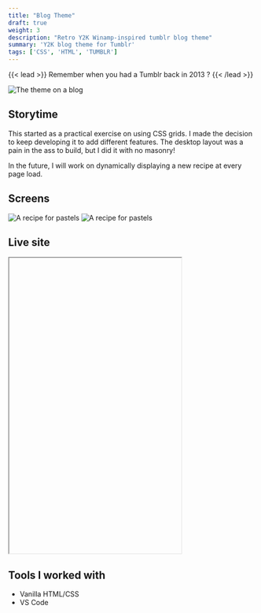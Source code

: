 ```yaml
---
title: "Blog Theme"
draft: true
weight: 3
description: "Retro Y2K Winamp-inspired tumblr blog theme"
summary: 'Y2K blog theme for Tumblr'
tags: ['CSS', 'HTML', 'TUMBLR']
---
```



{{< lead >}}
Remember when you had a Tumblr back in 2013 ?
{{< /lead >}}

![The theme on a blog](Lead.png) 

## Storytime

This started as a practical exercise on using CSS grids. I made the decision to keep developing it to add different features. The desktop layout was a pain in the ass to build, but I did it with no masonry!

In the future, I will work on dynamically displaying a new recipe at every page load.


## Screens 


![A recipe for pastels](Mobile.png "Mobile version") 
![A recipe for pastels](Desktop.png "Desktop version") 


## Live site

<iframe src="" width="350px" height="600px"></iframe>


## Tools I worked with

- Vanilla HTML/CSS
- VS Code
